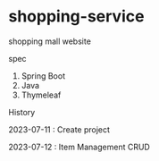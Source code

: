 # shopping-service
shopping mall website

spec

1. Spring Boot
2. Java
3. Thymeleaf

History

2023-07-11 : Create project

2023-07-12 : Item Management CRUD
